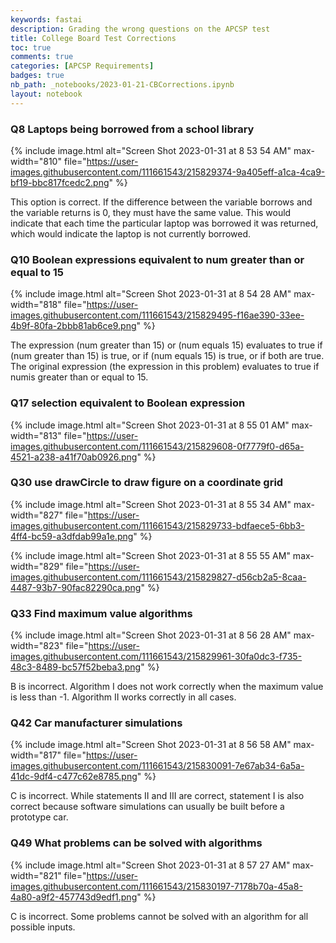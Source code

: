 ```yaml
---
keywords: fastai
description: Grading the wrong questions on the APCSP test
title: College Board Test Corrections
toc: true
comments: true
categories: [APCSP Requirements]
badges: true
nb_path: _notebooks/2023-01-21-CBCorrections.ipynb
layout: notebook
---
```


<!--
#################################################
### THIS FILE WAS AUTOGENERATED! DO NOT EDIT! ###
#################################################
# file to edit: _notebooks/2023-01-21-CBCorrections.ipynb
-->

<div class="container" id="notebook-container">
        
<div class="cell border-box-sizing text_cell rendered"><div class="inner_cell">
<div class="text_cell_render border-box-sizing rendered_html">
<h3 id="Q8-Laptops-being-borrowed-from-a-school-library">Q8 Laptops being borrowed from a school library<a class="anchor-link" href="#Q8-Laptops-being-borrowed-from-a-school-library"> </a></h3>
</div>
</div>
</div>
<div class="cell border-box-sizing text_cell rendered"><div class="inner_cell">
<div class="text_cell_render border-box-sizing rendered_html">
<p>{% include image.html alt="Screen Shot 2023-01-31 at 8 53 54 AM" max-width="810" file="<a href="https://user-images.githubusercontent.com/111661543/215829374-9a405eff-a1ca-4ca9-bf19-bbc817fcedc2.png">https://user-images.githubusercontent.com/111661543/215829374-9a405eff-a1ca-4ca9-bf19-bbc817fcedc2.png</a>" %}</p>

</div>
</div>
</div>
<div class="cell border-box-sizing text_cell rendered"><div class="inner_cell">
<div class="text_cell_render border-box-sizing rendered_html">
<p>This option is correct. If the difference between the variable borrows and the variable returns is 0, they must have the same value. This would indicate that each time the particular laptop was borrowed it was returned, which would indicate the laptop is not currently borrowed.</p>

</div>
</div>
</div>
<div class="cell border-box-sizing text_cell rendered"><div class="inner_cell">
<div class="text_cell_render border-box-sizing rendered_html">
<h3 id="Q10-Boolean-expressions-equivalent-to-num-greater-than-or-equal-to-15">Q10 Boolean expressions equivalent to num greater than or equal to 15<a class="anchor-link" href="#Q10-Boolean-expressions-equivalent-to-num-greater-than-or-equal-to-15"> </a></h3>
</div>
</div>
</div>
<div class="cell border-box-sizing text_cell rendered"><div class="inner_cell">
<div class="text_cell_render border-box-sizing rendered_html">
<p>{% include image.html alt="Screen Shot 2023-01-31 at 8 54 28 AM" max-width="818" file="<a href="https://user-images.githubusercontent.com/111661543/215829495-f16ae390-33ee-4b9f-80fa-2bbb81ab6ce9.png">https://user-images.githubusercontent.com/111661543/215829495-f16ae390-33ee-4b9f-80fa-2bbb81ab6ce9.png</a>" %}</p>

</div>
</div>
</div>
<div class="cell border-box-sizing text_cell rendered"><div class="inner_cell">
<div class="text_cell_render border-box-sizing rendered_html">
<p>The expression (num greater than 15) or (num equals 15) evaluates to true if (num greater than 15)
 is true, or if (num equals 15)
 is true, or if both are true. 
 The original expression (the expression in this problem) evaluates to true if  numis greater than or equal to 15.</p>

</div>
</div>
</div>
<div class="cell border-box-sizing text_cell rendered"><div class="inner_cell">
<div class="text_cell_render border-box-sizing rendered_html">
<h3 id="Q17-selection-equivalent-to-Boolean-expression">Q17 selection equivalent to Boolean expression<a class="anchor-link" href="#Q17-selection-equivalent-to-Boolean-expression"> </a></h3>
</div>
</div>
</div>
<div class="cell border-box-sizing text_cell rendered"><div class="inner_cell">
<div class="text_cell_render border-box-sizing rendered_html">
<p>{% include image.html alt="Screen Shot 2023-01-31 at 8 55 01 AM" max-width="813" file="<a href="https://user-images.githubusercontent.com/111661543/215829608-0f7779f0-d65a-4521-a238-a41f70ab0926.png">https://user-images.githubusercontent.com/111661543/215829608-0f7779f0-d65a-4521-a238-a41f70ab0926.png</a>" %}</p>

</div>
</div>
</div>
<div class="cell border-box-sizing text_cell rendered"><div class="inner_cell">
<div class="text_cell_render border-box-sizing rendered_html">
<h3 id="Q30-use-drawCircle-to-draw-figure-on-a-coordinate-grid">Q30 use drawCircle to draw figure on a coordinate grid<a class="anchor-link" href="#Q30-use-drawCircle-to-draw-figure-on-a-coordinate-grid"> </a></h3>
</div>
</div>
</div>
<div class="cell border-box-sizing text_cell rendered"><div class="inner_cell">
<div class="text_cell_render border-box-sizing rendered_html">
<p>{% include image.html alt="Screen Shot 2023-01-31 at 8 55 34 AM" max-width="827" file="<a href="https://user-images.githubusercontent.com/111661543/215829733-bdfaece5-6bb3-4ff4-bc59-a3dfdab99a1e.png">https://user-images.githubusercontent.com/111661543/215829733-bdfaece5-6bb3-4ff4-bc59-a3dfdab99a1e.png</a>" %}</p>

</div>
</div>
</div>
<div class="cell border-box-sizing text_cell rendered"><div class="inner_cell">
<div class="text_cell_render border-box-sizing rendered_html">
<p>{% include image.html alt="Screen Shot 2023-01-31 at 8 55 55 AM" max-width="829" file="<a href="https://user-images.githubusercontent.com/111661543/215829827-d56cb2a5-8caa-4487-93b7-90fac82290ca.png">https://user-images.githubusercontent.com/111661543/215829827-d56cb2a5-8caa-4487-93b7-90fac82290ca.png</a>" %}</p>

</div>
</div>
</div>
<div class="cell border-box-sizing text_cell rendered"><div class="inner_cell">
<div class="text_cell_render border-box-sizing rendered_html">
<h3 id="Q33-Find-maximum-value-algorithms">Q33 Find maximum value algorithms<a class="anchor-link" href="#Q33-Find-maximum-value-algorithms"> </a></h3>
</div>
</div>
</div>
<div class="cell border-box-sizing text_cell rendered"><div class="inner_cell">
<div class="text_cell_render border-box-sizing rendered_html">
<p>{% include image.html alt="Screen Shot 2023-01-31 at 8 56 28 AM" max-width="823" file="<a href="https://user-images.githubusercontent.com/111661543/215829961-30fa0dc3-f735-48c3-8489-bc57f52beba3.png">https://user-images.githubusercontent.com/111661543/215829961-30fa0dc3-f735-48c3-8489-bc57f52beba3.png</a>" %}</p>

</div>
</div>
</div>
<div class="cell border-box-sizing text_cell rendered"><div class="inner_cell">
<div class="text_cell_render border-box-sizing rendered_html">
<p>B is incorrect. Algorithm I does not work correctly when the maximum value is less than -1. Algorithm II works correctly in all cases.</p>

</div>
</div>
</div>
<div class="cell border-box-sizing text_cell rendered"><div class="inner_cell">
<div class="text_cell_render border-box-sizing rendered_html">
<h3 id="Q42-Car-manufacturer-simulations">Q42 Car manufacturer simulations<a class="anchor-link" href="#Q42-Car-manufacturer-simulations"> </a></h3>
</div>
</div>
</div>
<div class="cell border-box-sizing text_cell rendered"><div class="inner_cell">
<div class="text_cell_render border-box-sizing rendered_html">
<p>{% include image.html alt="Screen Shot 2023-01-31 at 8 56 58 AM" max-width="817" file="<a href="https://user-images.githubusercontent.com/111661543/215830091-7e67ab34-6a5a-41dc-9df4-c477c62e8785.png">https://user-images.githubusercontent.com/111661543/215830091-7e67ab34-6a5a-41dc-9df4-c477c62e8785.png</a>" %}</p>

</div>
</div>
</div>
<div class="cell border-box-sizing text_cell rendered"><div class="inner_cell">
<div class="text_cell_render border-box-sizing rendered_html">
<p>C is incorrect. While statements II and III are correct, statement I is also correct because software simulations can usually be built before a prototype car.</p>

</div>
</div>
</div>
<div class="cell border-box-sizing text_cell rendered"><div class="inner_cell">
<div class="text_cell_render border-box-sizing rendered_html">
<h3 id="Q49-What-problems-can-be-solved-with-algorithms">Q49 What problems can be solved with algorithms<a class="anchor-link" href="#Q49-What-problems-can-be-solved-with-algorithms"> </a></h3>
</div>
</div>
</div>
<div class="cell border-box-sizing text_cell rendered"><div class="inner_cell">
<div class="text_cell_render border-box-sizing rendered_html">
<p>{% include image.html alt="Screen Shot 2023-01-31 at 8 57 27 AM" max-width="821" file="<a href="https://user-images.githubusercontent.com/111661543/215830197-7178b70a-45a8-4a80-a9f2-457743d9edf1.png">https://user-images.githubusercontent.com/111661543/215830197-7178b70a-45a8-4a80-a9f2-457743d9edf1.png</a>" %}</p>

</div>
</div>
</div>
<div class="cell border-box-sizing text_cell rendered"><div class="inner_cell">
<div class="text_cell_render border-box-sizing rendered_html">
<p>C is incorrect. Some problems cannot be solved with an algorithm for all possible inputs.</p>

</div>
</div>
</div>
</div>
 

